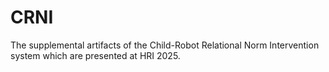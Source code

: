 # CRNI
The supplemental artifacts of the Child-Robot Relational Norm Intervention system which are presented at HRI 2025.
